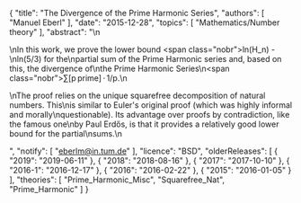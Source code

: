 {
    "title": "The Divergence of the Prime Harmonic Series",
    "authors": [
        "Manuel Eberl"
    ],
    "date": "2015-12-28",
    "topics": [
        "Mathematics/Number theory"
    ],
    "abstract": "\n<p>\nIn this work, we prove the lower bound <span class=\"nobr\">ln(H_n) -\nln(5/3)</span> for the\npartial sum of the Prime Harmonic series and, based on this, the divergence of\nthe Prime Harmonic Series\n<span class=\"nobr\">∑[p&thinsp;prime]&thinsp;·&thinsp;1/p.</span>\n</p><p>\nThe proof relies on the unique squarefree decomposition of natural numbers. This\nis similar to Euler's original proof (which was highly informal and morally\nquestionable). Its advantage over proofs by contradiction, like the famous one\nby Paul Erdős, is that it provides a relatively good lower bound for the partial\nsums.\n</p>",
    "notify": [
        "eberlm@in.tum.de"
    ],
    "licence": "BSD",
    "olderReleases": [
        {
            "2019": "2019-06-11"
        },
        {
            "2018": "2018-08-16"
        },
        {
            "2017": "2017-10-10"
        },
        {
            "2016-1": "2016-12-17"
        },
        {
            "2016": "2016-02-22"
        },
        {
            "2015": "2016-01-05"
        }
    ],
    "theories": [
        "Prime_Harmonic_Misc",
        "Squarefree_Nat",
        "Prime_Harmonic"
    ]
}